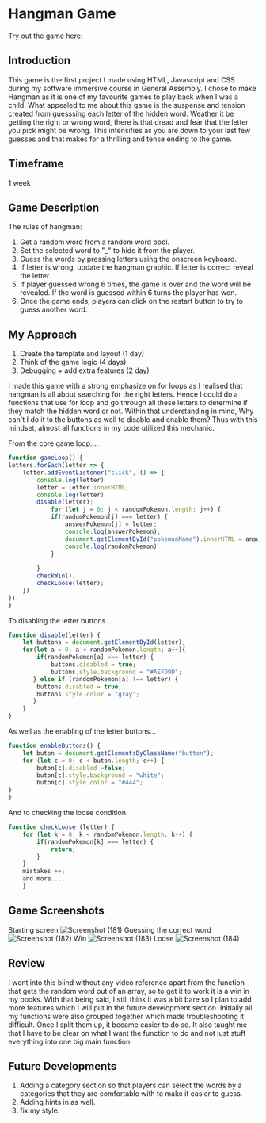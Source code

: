# Hangman Game

Try out the game here:


## Introduction

This game is the first project I made using HTML, Javascript and CSS during my software immersive course in General Assembly. I chose to make Hangman as it is one of my favourite games to play back when I was a child. What appealed to me about this game is the suspense and tension created from guesssing each letter of the hidden word. Weather it be getting the right or wrong word, there is that dread and fear that the letter you pick might be wrong. This intensifies as you are down to your last few guesses and that makes for a thrilling and tense ending to the game.

## Timeframe

1 week

## Game Description

The rules of hangman:

1. Get a random word from a random word pool.
2. Set the selected word to "_" to hide it from the player.
3. Guess the words by pressing letters using the onscreen keyboard.
4. If letter is wrong, update the hangman graphic. If letter is correct reveal the letter.
5. If player guessed wrong 6 times, the game is over and the word will be revealed. If the word is guessed within 6 turns the player has won.
6. Once the game ends, players can click on the restart button to try to guess another word.

## My Approach

1. Create the template and layout (1 day)
2. Think of the game logic (4 days)
3. Debugging + add extra features (2 day)

I made this game with a strong emphasize on for loops as I realised that hangman is all about searching for the right letters. Hence I could do a functions that use for loop and go through all these letters to determine if they match the hidden word or not. Within that understanding in mind, Why can't I do it to the buttons as well to disable and enable them? Thus with this mindset, almost all functions in my code utilized this mechanic.

From the core game loop....
```JavaScript
function gameLoop() {
letters.forEach(letter => {
    letter.addEventListener("click", () => {
        console.log(letter)      
        letter = letter.innerHTML;
        console.log(letter)
        disable(letter); 
            for (let j = 0; j < randomPokemon.length; j++) {
            if(randomPokemon[j] === letter) {
                answerPokemon[j] = letter;
                console.log(answerPokemon);
                document.getElementById("pokemonName").innerHTML = answerPokemon;
                console.log(randomPokemon)                                                     
            } 
            
        }
        checkWin();
        checkLoose(letter);        
    })    
})
}
```
To disabling the letter buttons...
```JavaScript
function disable(letter) {
    let buttons = document.getElementById(letter);
    for(let a = 0; a < randomPokemon.length; a++){
        if(randomPokemon[a] === letter) {
            buttons.disabled = true;  
            buttons.style.background = "#AEFD9D";            
       } else if (randomPokemon[a] !== letter) {
        buttons.disabled = true; 
        buttons.style.color = "gray"; 
       }
    }
}
```
As well as the enabling of the letter buttons...
```JavaScript
function enableButtons() {
    let buton = document.getElementsByClassName("button");
    for (let c = 0; c < buton.length; c++) {
        buton[c].disabled =false;
        buton[c].style.background = "white";  
        buton[c].style.color = "#444"; 
}
}
```
And to checking the loose condition.
```JavaScript
function checkLoose (letter) {
    for (let k = 0; k < randomPokemon.length; k++) {
        if(randomPokemon[k] === letter) {        
            return;                                             
        }
    } 
    mistakes ++;
    and more....
    }
```
## Game Screenshots
Starting screen
![Screenshot (181)](https://github.com/E0407313/Hangman/assets/60163831/30f8566b-0660-46e9-9925-bc6aff0c1db6)
Guessing the correct word
![Screenshot (182)](https://github.com/E0407313/Hangman/assets/60163831/db03c278-0d5f-4e31-8752-d53454749bea)
Win
![Screenshot (183)](https://github.com/E0407313/Hangman/assets/60163831/3c774691-7222-46a8-ac63-d05e157784eb)
Loose
![Screenshot (184)](https://github.com/E0407313/Hangman/assets/60163831/665bf8ba-3bc5-4b85-bde4-2e44d9b0bbb2)

## Review
I went into this blind without any video reference apart from the function that gets the random word out of an array, so to get it to work it is a win in my books. With that being said, I still think it was a bit bare so I plan to add more features which I will put in the future development section. Initially all my functions were also grouped together which made troubleshooting it difficult. Once I split them up, it became easier to do so. It also taught me that I have to be clear on what I want the function to do and not just stuff everything into one big main function.

## Future Developments
1. Adding a category section so that players can select the words by a categories that they are comfortable with to make it easier to guess.
2. Adding hints in as well.
3. fix my style.



